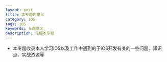 ```yaml
---
layout: post
title: 本专题的意义
category: iOS
tags: iOS
keywords: 专题意义
description: 介绍本专题
---
```



- 本专题收录本人学习iOS以及工作中遇到的于iOS开发有关的一些问题、知识点、实战资源等



